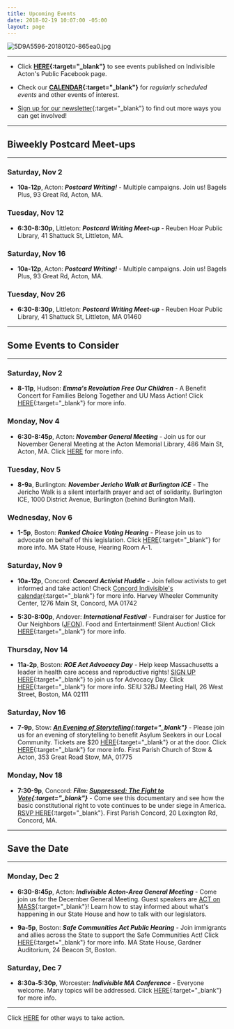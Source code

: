 ```yaml
---
title: Upcoming Events
date: 2018-02-19 10:07:00 -05:00
layout: page
---
```


![5D9A5596-20180120-865ea0.jpg](/uploads/5D9A5596-20180120-865ea0.jpg)

---

* Click **[HERE](https://www.facebook.com/pg/IndivisibleActon/events/?ref=page_internal){:target="_blank"}** to see events published on Indivisible Acton's Public Facebook page.


* Check our **[CALENDAR](http://www.indivisibleacton.org/calendar.html){:target="_blank"}** for *regularly scheduled events* and other events of interest.

* [Sign up for our newsletter](https://actionnetwork.org/forms/join-indivisible-acton?source=direct_link&referrer=group-indivisible-acton){:target="_blank"} to find out more ways you can get involved!


---

## Biweekly Postcard Meet-ups

---

### Saturday, Nov 2

* **10a-12p**, Acton: ***Postcard Writing!*** - Multiple campaigns.  Join us!  Bagels Plus, 93 Great Rd, Acton, MA.

### Tuesday, Nov 12

* **6:30-8:30p**, Littleton: ***Postcard Writing Meet-up*** - Reuben Hoar Public Library, 41 Shattuck St, Littleton, MA.

### Saturday, Nov 16

* **10a-12p**, Acton: ***Postcard Writing!*** - Multiple campaigns.  Join us!  Bagels Plus, 93 Great Rd, Acton, MA.

### Tuesday, Nov 26

* **6:30-8:30p**, Littleton: ***Postcard Writing Meet-up*** - Reuben Hoar Public Library, 41 Shattuck St, Littleton, MA 01460

---

## Some Events to Consider

---

### Saturday, Nov 2

* **8-11p**, Hudson:  ***Emma's Revolution Free Our Children*** - A Benefit Concert for Families Belong Together and UU Mass Action!  Click [HERE](https://www.facebook.com/events/2164138003883746/?active_tab=about){:target="_blank"} for more info.

### Monday, Nov 4

* **6:30-8:45p**, Acton: ***November General Meeting*** - Join us for our November General Meeting at the Acton Memorial Library, 486 Main St, Acton, MA.  Click [HERE](http://www.indivisibleacton.org/2019/10/26/general-meeting-and-future-plans.html) for more info.

### Tuesday, Nov 5

* **8-9a**, Burlington:  ***November Jericho Walk at Burlington ICE*** - The Jericho Walk is a silent interfaith prayer and act of solidarity.   Burlington ICE, 1000 District Avenue, Burlington (behind Burlington Mall).

### Wednesday, Nov 6

* **1-5p**, Boston: ***Ranked Choice Voting Hearing*** - Please join us to advocate on behalf of this legislation. Click [HERE](https://malegislature.gov/Events/Hearings/Detail/3350){:target="_blank"} for more info. MA State House, Hearing Room A-1. 


### Saturday, Nov 9  

* **10a-12p**, Concord:  ***Concord Activist Huddle*** - Join fellow activists to get informed and take action!  Check [Concord Indivisible's calendar](https://concordindivisible.org/current-actions/){:target="_blank"} for more info. Harvey Wheeler Community Center, 1276 Main St, Concord, MA 01742

* **5:30-8:00p**, Andover: ***International Festival*** - Fundraiser for Justice for Our Neighbors ([JFON](http://www.newenglandjfon.org)).  Food and Entertainment!  Silent Auction!  Click [HERE](http://www.newenglandjfon.org/new-events/2019/11/9/international-festival){:target="_blank"} for more info.

### Thursday, Nov 14

* **11a-2p**, Boston:  ***ROE Act Advocacy Day*** - Help keep Massachusetts a leader in health care access and reproductive rights!  [SIGN UP HERE](https://actionnetwork.org/forms/roe-act-advocacy-day){:target="_blank"} to join us for Advocacy Day.  Click [HERE](https://www.facebook.com/events/2252709184837527/){:target="_blank"} for more info. SEIU 32BJ Meeting Hall, 26 West Street, Boston, MA 02111

### Saturday, Nov 16

* **7-9p**, Stow:  ***[An Evening of Storytelling](https://www.facebook.com/events/389504865054442/?active_tab=about){:target="_blank"}*** - Please join us for an evening of storytelling to benefit Asylum Seekers in our Local Community.  Tickets are $20 [HERE](https://asylum-support.bpt.me){:target="_blank"} or at the door.  Click [HERE](https://www.uumassaction.org/new-events/2019/11/16/an-evening-of-storytelling-fpc-stow-amp-acton){:target="_blank"} for more info. First Parish Church of Stow & Acton, 353 Great Road Stow, MA, 01775


### Monday, Nov 18

* **7:30-9p**, Concord:  ***Film: [Suppressed: The Fight to Vote](https://www.bravenewfilms.org/suppressed){:target="_blank"}*** - Come see this documentary and see how the basic constitutional right to vote continues to be under siege in America. [RSVP HERE](https://www.bravenewfilms.org/suppressed_concordma){:target="_blank"}. First Parish Concord, 20 Lexington Rd, Concord, MA.  

---

## Save the Date

---

### Monday, Dec 2

* **6:30-8:45p**, Acton: ***Indivisible Acton-Area General Meeting*** - Come join us for the December General Meeting.  Guest speakers are [ACT on MASS](https://actonmass.org){:target="_blank"}!  Learn how to stay informed about what's happening in our State House and how to talk with our legislators.  

* **9a-5p**, Boston:  ***Safe Communities Act Public Hearing*** - Join immigrants and allies across the State to support the Safe Communities Act!  Click [HERE](https://www.facebook.com/events/561186044654289/){:target="_blank"} for more info.  MA State House, Gardner Auditorium, 24 Beacon St, Boston.  

### Saturday, Dec 7

* **8:30a-5:30p**, Worcester:  ***Indivisible MA Conference*** - Everyone welcome.  Many topics will be addressed.  Click [HERE](https://www.indivisible-ma.org/convening-2019/){:target="_blank"} for more info.

---

Click [HERE](http://www.indivisibleacton.org/take-action.html) for other ways to take action.